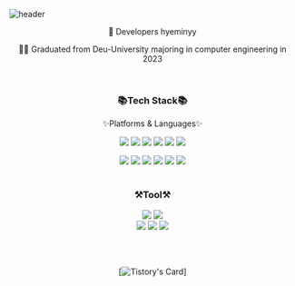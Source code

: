 ![header](https://capsule-render.vercel.app/api?type=soft&color=0:e1eec3,100:5D9657&height=150&section=header&text=welcome&fontColor=FFFFFF&animation=twinkling&%20capsule%20render&fontAlignY=50%)
 <div align=center>
<p>👋 Developers hyeminyy</p> 
 <p>👩‍🎓 Graduated from Deu-University majoring in computer engineering in 2023</p>
   </div>
<br/>
  <div align=center>
    <h3>📚Tech Stack📚</h3>
   <p>✨Platforms & Languages✨</p>
  </div>

<div align="center">

 <img src="https://img.shields.io/badge/Spring Boot-6DB33F?style=flat-square&logo=Spring Boot&logoColor=white"/></a>
 <img src="https://img.shields.io/badge/Spring-6DB33F?style=flat-square&logo=Spring&logoColor=white"/></a>
  <img src="https://img.shields.io/badge/eclipseide-2C2255?style=flat-square&logo=eclipseide&logoColor=white"/></a>
      <img src="https://img.shields.io/badge/kotlin-7F52FF?style=flat-square&logo=kotlin&logoColor=white"/></a>
      <img src="https://img.shields.io/badge/MySQL-4479A1?style=flat-square&logo=MySQL&logoColor=white"/></a>
<img src="https://img.shields.io/badge/Python-3766AB?style=flat-square&logo=Python&logoColor=white"/></a>
    
      
<img src="https://img.shields.io/badge/HTML5-E34F26?style=flat-square&logo=HTML5&logoColor=white"/></a>
  <img src="https://img.shields.io/badge/CSS3-61DAFB?style=flat-square&logo=CSS3&logoColor=white"/></a>
  <img src="https://img.shields.io/badge/Javascript-F7DF1E?style=flat-square&logo=Javascript&logoColor=white"/></a>
  <img src="https://img.shields.io/badge/vue.js-4FC08D?style=flat-square&logo=vue.js&logoColor=white"/></a>
 <img src="https://img.shields.io/badge/React-572B6?style=flat-square&logo=React&logoColor=white"/></a>
 <img src="https://img.shields.io/badge/bootstrap-7952B3?style=flat-square&logo=bootstrap&logoColor=white"/></a>
<br/><br/>

 <div align=center>
	<h3>⚒️Tool⚒️</h3> 
 </div>

<div align=center>
<img src="https://img.shields.io/badge/Eclipse%20IDE-2C2255?style=flat&logo=EclipseIDE&logoColor=white" />
	<img src="https://img.shields.io/badge/Visual%20Studio%20Code-007ACC?style=flat&logo=VisualStudioCode&logoColor=white" />
	<br/>
 <img src="https://img.shields.io/badge/Tomcat-F8DC75?style=flat&logo=ApacheTomcat&logoColor=white" />
 <img src="https://img.shields.io/badge/AWS-232F3E?style=flat&logo=AmazonAWS&logoColor=white" />
 <img src="https://img.shields.io/badge/GitHub-181717?style=flat&logo=GitHub&logoColor=white" />
</div>
 
<br/><br/>

[![Tistory's Card](https://github-readme-tistory-card.vercel.app/api?name=steady-developer-hyemin&theme=vue)]
</div><br>


</div>


